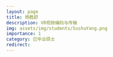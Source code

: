 ```yaml
---
layout: page
title: 杨甦舒
description: VR视频编码与传输
img: assets/img/students/SushuYang.png
importance: 1
category: 已毕业硕士
redirect:
---
```

